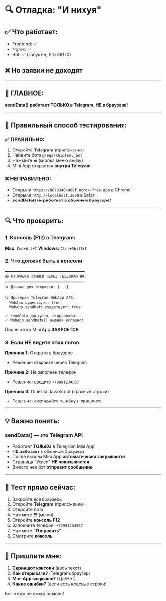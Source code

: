 # 🔍 Отладка: "И нихуя"

## ✅ Что работает:
- Frontend: ✅
- Ngrok: ✅
- Bot: ✅ (запущен, PID 39170)

## ❌ Но заявки не доходят

---

## 🎯 ГЛАВНОЕ:

**sendData() работает ТОЛЬКО в Telegram, НЕ в браузере!**

---

## 📱 Правильный способ тестирования:

### ✅ ПРАВИЛЬНО:
1. Откройте **Telegram** (приложение)
2. Найдите бота `@reqarkhiptsev_bot`
3. Нажмите **☰** (кнопка меню внизу)
4. Mini App откроется **внутри Telegram**

### ❌ НЕПРАВИЛЬНО:
- Открыли `https://d879340c469f.ngrok-free.app` в Chrome
- Открыли `http://localhost:3000` в Safari
- **sendData() не работает в обычном браузере!**

---

## 🔍 Что проверить:

### 1. Консоль (F12) в Telegram:

**Mac:** `Cmd+Alt+I`
**Windows:** `Ctrl+Shift+I`

### 2. Что должно быть в консоли:

```
━━━━━━━━━━━━━━━━━━━━━━━━━━━━━━━━━━━━
📤 ОТПРАВКА ЗАЯВКИ ЧЕРЕЗ TELEGRAM BOT
━━━━━━━━━━━━━━━━━━━━━━━━━━━━━━━━━━━━
📊 Данные для отправки: {...}

🔍 Проверка Telegram WebApp API:
  WebApp существует: true
  WebApp.sendData существует: true

✅ sendData доступен, отправляем...
✅ WebApp.sendData() вызван успешно!
```

После этого Mini App **ЗАКРОЕТСЯ**.

### 3. Если НЕ видите этих логов:

**Причина 1:** Открыто в браузере
- Решение: откройте через Telegram

**Причина 2:** Не заполнен телефон
- Решение: введите `+79991234567`

**Причина 3:** Ошибка JavaScript (красные строки)
- Решение: скопируйте ошибку и пришлите

---

## 💡 Важно понять:

### sendData() — это Telegram API

- Работает **ТОЛЬКО** в Telegram Mini App
- **НЕ работает** в обычном браузере
- После вызова Mini App **автоматически закрывается**
- Страница "Успех" **НЕ показывается**
- Вместо нее бот **отправит сообщение**

---

## 🧪 Тест прямо сейчас:

1. Закройте все браузеры
2. Откройте **Telegram** (приложение)
3. Откройте бота
4. Нажмите **☰** (меню)
5. Откройте **консоль F12**
6. Заполните телефон: `+79991234567`
7. Нажмите **"Отправить"**
8. Смотрите **консоль**

---

## 📸 Пришлите мне:

1. **Скриншот консоли** (весь текст)
2. **Как открывали?** (Telegram/браузер)
3. **Mini App закрылся?** (Да/Нет)
4. **Какие ошибки?** (если есть красные строки)

Без этого не смогу помочь!
